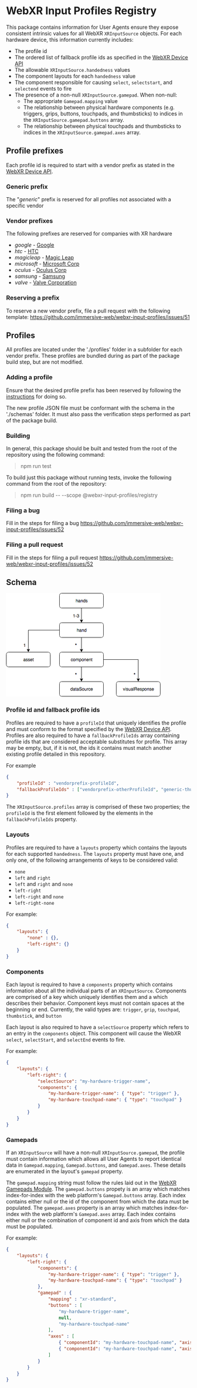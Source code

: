 # WebXR Input Profiles Registry

This package contains information for User Agents ensure they expose consistent intrinsic values for all WebXR `XRInputSource` objects. For each hardware device, this information currently includes:
* The profile id
* The ordered list of fallback profile ids as specified in the [WebXR Device API](https:www.w3.org/tr/webxr)
* The allowable `XRInputSource.handedness` values
* The component layouts for each `handedness` value
* The component responsible for causing `select`, `selectstart`, and `selectend` events to fire
* The presence of a non-null `XRInputSource.gamepad`. When non-null:
  * The appropriate `Gamepad.mapping` value
  * The relationship between physical hardware components (e.g. triggers, grips, buttons, touchpads, and thumbsticks) to indices in the `XRInputSource.gamepad.buttons` array.
  * The relationship between physical touchpads and thumbsticks to indices in the `XRInputSource.gamepad.axes` array.

## Profile prefixes
Each profile id is required to start with a vendor prefix as stated in the [WebXR Device API](https://www.w3.org/tr/webxr).

### Generic prefix
The "*generic*" prefix is reserved for all profiles not associated with a specific vendor

### Vendor prefixes
The following prefixes are reserved for companies with XR hardware
* *google* - [Google](https://www.google.com)
* *htc* - [HTC](https://www.htc.com/)
* *magicleap* - [Magic Leap](https://www.magicleap.com/)
* *microsoft* - [Microsoft Corp](https://www.microsoft.com/)
* *oculus* - [Oculus Corp](https://www.oculus.com/)
* *samsung* - [Samsung](https://www.samsung.com)
* *valve* - [Valve Corporation](https://www.valvesoftware.com/en/)

### Reserving a prefix
To reserve a new vendor prefix, file a pull request with the following template:
https://github.com/immersive-web/webxr-input-profiles/issues/51

## Profiles
All profiles are located under the './profiles' folder in a subfolder for each vendor prefix. These profiles are bundled during as part of the package build step, but are not modified.

### Adding a profile
Ensure that the desired profile prefix has been reserved by following the [instructions](#reserving-a-prefix) for doing so.

The new profile JSON file must be conformant with the schema in the './schemas' folder.  It must also pass the verification steps performed as part of the package build.

### Building
In general, this package should be built and tested from the root of the repository using the following command:
> npm run test

To build just this package without running tests, invoke the following command from the root of the repository:
> npm run build -- --scope @webxr-input-profiles/registry

### Filing a bug
Fill in the steps for filing a bug https://github.com/immersive-web/webxr-input-profiles/issues/52

### Filing a pull request
Fill in the steps for filing a pull request https://github.com/immersive-web/webxr-input-profiles/issues/52

## Schema

![Diagram of top-level schema parts](./figures/Concepts.png)

### Profile id and fallback profile ids
Profiles are required to have a `profileId` that uniquely identifies the profile and must conform to the format specified by the [WebXR Device API](http://www.w3.org/tr/webxr). Profiles are also required to have a `fallbackProfileIds` array containing profile ids that are considered acceptable substitutes for profile. This array may be empty, but, if it is not, the ids it contains must match another existing profile detailed in this repository. 

For example
```json
{
    "profileId" : "vendorprefix-profileId",
    "fallbackProfileIds" : ["vendorprefix-otherProfileId", "generic-thumbstick"]
}
```

The `XRInputSource.profiles` array is comprised of these two properties; the `profileId` is the first element followed by the elements in the `fallbackProfileIds` property.

### Layouts
Profiles are required to have a `layouts` property which contains the layouts for each supported `handedness`. The `layouts` property must have one, and only one, of the following arrangements of keys to be considered valid:
* `none`
* `left` and `right`
* `left` and `right` and `none`
* `left-right`
* `left-right` and `none`
* `left-right-none`

For example:
```json
{
    "layouts": {
        "none" : {},
        "left-right": {}
    }
}
```
### Components
Each layout is required to have a `components` property which contains information about all the individual parts of an `XRInputSource`. Components are comprised of a key which uniquely identifies them and a which describes their behavior. Component keys must not contain spaces at the beginning or end. Currently, the valid types are: `trigger`, `grip`, `touchpad`, `thumbstick`, and `button`

Each layout is also required to have a `selectSource` property which refers to an entry in the `components` object. This component will cause the WebXR `select`, `selectStart`, and `selectEnd` events to fire.

For example:
```json
{
    "layouts": {
        "left-right": {
            "selectSource": "my-hardware-trigger-name",
            "components": {
                "my-hardware-trigger-name": { "type": "trigger" },
                "my-hardware-touchpad-name": { "type": "touchpad" }
            }
        }
    }
}
```

### Gamepads
If an `XRInputSource` will have a non-null `XRInputSource.gamepad`, the profile must contain information which allows all User Agents to report identical data in `Gamepad.mapping`, `Gamepad.buttons`, and `Gamepad.axes`.  These details are enumerated in the layout's `gamepad` property.

The `gamepad.mapping` string must follow the rules laid out in the [WebXR Gamepads Module](https://www.w3.org/tr/webxr-gamepads-module). The `gamepad.buttons` propety is an array which matches index-for-index with the web platform's `Gamepad.buttons` array. Each index contains either null or the id of the component from which the data must be populated. The `gamepad.axes` property is an array which matches index-for-index with the web platform's `Gamepad.axes` array. Each index contains either null or the combination of component id and axis from which the data must be populated.

For example:
```json
{
    "layouts": {
        "left-right": {
            "components": {
                "my-hardware-trigger-name": { "type": "trigger" },
                "my-hardware-touchpad-name": { "type": "touchpad" }
            },
            "gamepad" : {
                "mapping" : "xr-standard",
                "buttons" : [
                    "my-hardware-trigger-name",
                    null,
                    "my-hardware-touchpad-name"
                ],
                "axes" : [
                    { "componentId": "my-hardware-touchpad-name", "axis":"xAxis"},
                    { "componentId": "my-hardware-touchpad-name", "axis":"yAxis"}
                ]
            }
        }
    }
}
